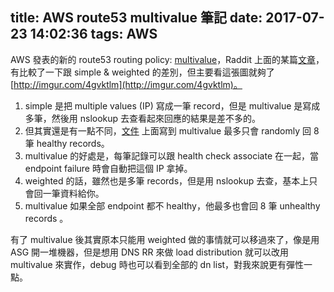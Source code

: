 title: AWS route53 multivalue 筆記
date: 2017-07-23 14:02:36
tags: AWS
---

AWS 發表的新的 route53 routing policy: [multivalue](https://aws.amazon.com/about-aws/whats-new/2017/06/amazon-route-53-announces-support-for-multivalue-answers-in-response-to-dns-queries/)，Raddit 上面的某篇[文章](https://www.reddit.com/r/aws/comments/6iptol/amazon_route_53_announces_support_for_multivalue/)，有比較了一下跟 simple & weighted 的差別，但主要看這張圖就夠了 [http://imgur.com/4gvktlm](http://imgur.com/4gvktlm)。

1. simple 是把 multiple values (IP) 寫成一筆 record，但是 multivalue 是寫成多筆，然後用 nslookup 去查看起來回應的結果是差不多的。
2. 但其實還是有一點不同，[文件](http://docs.aws.amazon.com/Route53/latest/DeveloperGuide/routing-policy.html) 上面寫到 multivalue 最多只會 randomly 回 8 筆 healthy records。
3. multivalue 的好處是，每筆記錄可以跟 health check associate 在一起，當 endpoint failure 時會自動把這個 IP 拿掉。
4. weighted 的話，雖然也是多筆 records，但是用 nslookup 去查，基本上只會回一筆資料給你。
5. multivalue 如果全部 endpoint 都不 healthy，他最多也會回 8 筆 unhealthy records 。

有了 multivalue 後其實原本只能用 weighted 做的事情就可以移過來了，像是用 ASG 開一堆機器，但是想用 DNS RR 來做 load distribution 就可以改用 multivalue 來實作，debug 時也可以看到全部的 dn list，對我來說更有彈性一點。
